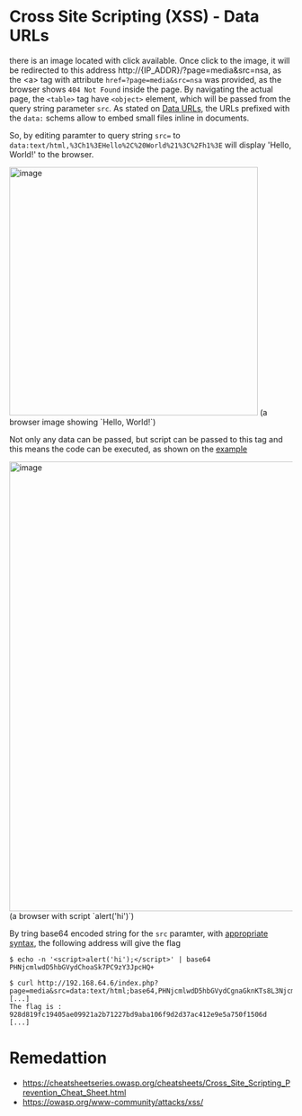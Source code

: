 # Cross Site Scripting (XSS) - Data URLs

there is an image located with click available. Once click to the image, it will be redirected to this address http://{IP_ADDR}/?page=media&src=nsa, as the \<a\> tag with attribute `href=?page=media&src=nsa` was provided, as the browser shows `404 Not Found` inside the page. By navigating the actual page, the `<table>` tag have `<object>` element, which will be passed from the query string parameter `src`. As stated on [Data URLs](https://developer.mozilla.org/en-US/docs/Web/HTTP/Basics_of_HTTP/Data_URLs), the URLs prefixed with the `data:` schems allow to embed small files inline in documents.

So, by editing paramter to query string `src=` to `data:text/html,%3Ch1%3EHello%2C%20World%21%3C%2Fh1%3E` will display 'Hello, World!' to the browser.

<img width="442" alt="image" src="https://user-images.githubusercontent.com/46742040/202878504-fda66088-c43e-48e8-bcd3-7092ba648d69.png">
(a browser image showing `Hello, World!`)

Not only any data can be passed, but script can be passed to this tag and this means the code can be executed, as shown on the [example](https://developer.mozilla.org/en-US/docs/Web/HTTP/Basics_of_HTTP/Data_URLs)

<img width="800" alt="image" src="https://user-images.githubusercontent.com/46742040/202879013-06386e15-be43-4894-9a3c-c3630a569a0e.png">
(a browser with script `alert('hi')`)

By tring base64 encoded string for the `src` paramter, with [appropriate syntax](https://developer.mozilla.org/en-US/docs/Web/HTTP/Basics_of_HTTP/Data_URLs#syntax), the following address will give the flag

```
$ echo -n '<script>alert('hi');</script>' | base64
PHNjcmlwdD5hbGVydChoaSk7PC9zY3JpcHQ+

$ curl http://192.168.64.6/index.php?page=media&src=data:text/html;base64,PHNjcmlwdD5hbGVydCgnaGknKTs8L3NjcmlwdD4\=
[...]
The flag is : 928d819fc19405ae09921a2b71227bd9aba106f9d2d37ac412e9e5a750f1506d
[...]
```

# Remedattion
- https://cheatsheetseries.owasp.org/cheatsheets/Cross_Site_Scripting_Prevention_Cheat_Sheet.html
- https://owasp.org/www-community/attacks/xss/
